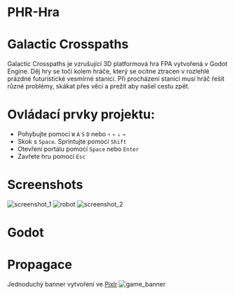 # PHR-Hra

# Galactic Crosspaths

Galactic Crosspaths je vzrušující 3D platformová hra FPA vytvořená v Godot Engine. Děj hry se točí kolem hráče, který se ocitne ztracen v rozlehlé prázdné futuristické vesmírné stanici. Při procházení stanicí musí hráč řešit různé problémy, skákat přes věci a prežít aby našel cestu zpět. 

# Ovládací prvky projektu:
- Pohybujte pomocí `W` `A` `S` `D` nebo `↑` `←` `↓` `→`
- Skok s  `Space`. Sprintujte pomocí `Shift`
- Otevření portálu pomocí `Space` nebo `Enter`
- Zavřete hru pomocí `Esc`

# Screenshots
![screenshot_1](https://user-images.githubusercontent.com/92713632/227793062-13c5886f-2a50-4769-9423-d39fc11d2497.jpg)
![robot](https://user-images.githubusercontent.com/92713632/227793065-8bec865c-b8c5-4452-94a1-0350fb583ea0.jpg)
![screenshot_2](https://user-images.githubusercontent.com/92713632/227793142-ff6195fe-2884-446d-8896-01a4260a42ae.jpg)


# Godot


# Propagace 
Jednoduchý banner vytvoření ve [Pixlr](https://pixlr.com/)
![game_banner](https://user-images.githubusercontent.com/92713632/227793048-849794f1-b130-4624-ba9e-43df99b40791.jpg)


